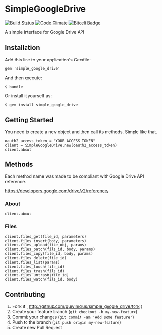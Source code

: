 
# SimpleGoogleDrive

[![Build Status](https://travis-ci.org/guivinicius/simple_google_drive.png?branch=master)](https://travis-ci.org/guivinicius/simple_google_drive)
[![Code Climate](https://codeclimate.com/repos/52d5408f6956800ac6002687/badges/d52569719f4be221b7e5/gpa.png)](https://codeclimate.com/repos/52d5408f6956800ac6002687/feed)
[![Bitdeli Badge](https://d2weczhvl823v0.cloudfront.net/guivinicius/simple_google_drive/trend.png)](https://bitdeli.com/free "Bitdeli Badge")

A simple interface for Google Drive API

## Installation

Add this line to your application's Gemfile:

    gem 'simple_google_drive'

And then execute:

    $ bundle

Or install it yourself as:

    $ gem install simple_google_drive

## Getting Started

You need to create a new object and then call its methods. Simple like that.

    oauth2_access_token = "YOUR ACCESS TOKEN"
    client = SimpleGoogleDrive.new(oauth2_access_token)
    client.about

## Methods

Each method name was made to be compliant with Google Drive API reference.

https://developers.google.com/drive/v2/reference/

### About

    client.about

### Files

    client.files_get(file_id, parameters)
    client.files_insert(body, parameters)
    client.files_upload(file_obj, params)
    client.files_patch(file_id, body, params)
    client.files_copy(file_id, body, params)
    client.files_delete(file_id)
    client.files_list(params)
    client.files_touch(file_id)
    client.files_trash(file_id)
    client.files_untrash(file_id)
    client.files_watch(file_id, body)

## Contributing

1. Fork it ( http://github.com/guivinicius/simple_google_drive/fork )
2. Create your feature branch (`git checkout -b my-new-feature`)
3. Commit your changes (`git commit -am 'Add some feature'`)
4. Push to the branch (`git push origin my-new-feature`)
5. Create new Pull Request
